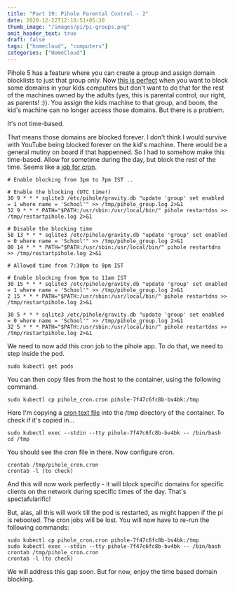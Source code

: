 ```yaml
---
title: "Part 19: Pihole Parental Control - 2"
date: 2020-12-22T12:10:51+05:30
thumb_image: "/images/pi/pi-groups.png"
omit_header_text: true
draft: false
tags: ["homecloud", "computers"]
categories: ["HomeCloud"]
---
```


Pihole 5 has a feature where you can create a group and assign domain blocklists to just that group only. Now [this is perfect](https://www.vikash.nl/exclude-client-devices-with-pi-hole-5/) when you want to block some domains in your kids computers but don't want to do that for the rest of the machines owned by the adults (yes, this is parental control, our right, as parents! :)). You assign the kids machine to that group, and boom, the kid's machine can no longer access those domains. But there is a problem. 

It's not time-based. 

That means those domains are blocked forever. I don't think I would survive with YouTube being blocked forever on the kid's machine. There would be a general mutiny on board if that happenned. So I had to somehow make this time-based. Allow for sometime during the day, but block the rest of the time. Seems like a [job for cron](https://discourse.pi-hole.net/t/activate-group-with-cron/32660). 

```
# Enable blocking from 3pm to 7pm IST ..

# Enable the blocking (UTC time!)
30 9 * * * sqlite3 /etc/pihole/gravity.db "update 'group' set enabled = 1 where name = 'School'" >> /tmp/pihole_group.log 2>&1
32 9 * * * PATH="$PATH:/usr/sbin:/usr/local/bin/" pihole restartdns >> /tmp/restartpihole.log 2>&1

# Disable the blocking time
58 13 * * * sqlite3 /etc/pihole/gravity.db "update 'group' set enabled = 0 where name = 'School'" >> /tmp/pihole_group.log 2>&1
00 14 * * * PATH="$PATH:/usr/sbin:/usr/local/bin/" pihole restartdns >> /tmp/restartpihole.log 2>&1

# Allowed time from 7:30pm to 9pm IST

# Enable blocking from 9pm to 11am IST
30 15 * * * sqlite3 /etc/pihole/gravity.db "update 'group' set enabled = 1 where name = 'School'" >> /tmp/pihole_group.log 2>&1
2 15 * * * PATH="$PATH:/usr/sbin:/usr/local/bin/" pihole restartdns >> /tmp/restartpihole.log 2>&1

30 5 * * * sqlite3 /etc/pihole/gravity.db "update 'group' set enabled = 0 where name = 'School'" >> /tmp/pihole_group.log 2>&1
32 5 * * * PATH="$PATH:/usr/sbin:/usr/local/bin/" pihole restartdns >> /tmp/restartpihole.log 2>&1
```

We need to now add this cron job to the pihole app. To do that, we need to step inside the pod. 

```
sudo kubectl get pods
```

You can then copy files from the host to the container, using the following command.

```
sudo kubectl cp pihole_cron.cron pihole-7f47c6fc8b-bv4bk:/tmp
```

Here I'm copying a [cron text file](https://github.com/devqurious/homecloud/blob/main/yml/pihole/pihole_cron.cron) into the /tmp directory of the container. To check if it's copied in...

```
sudo kubectl exec --stdin --tty pihole-7f47c6fc8b-bv4bk -- /bin/bash
cd /tmp
```

You should see the cron file in there. Now configure cron.

```
crontab /tmp/pihole_cron.cron
crontab -l (to check)
```

And this will now work perfectly - it will block specific domains for specific clients on the network during specific times of the day. That's spectafularific!

But, alas, all this will work till the pod is restarted, as might happen if the pi is rebooted. The cron jobs will be lost. You will now have to re-run the following commands:

```
sudo kubectl cp pihole_cron.cron pihole-7f47c6fc8b-bv4bk:/tmp
sudo kubectl exec --stdin --tty pihole-7f47c6fc8b-bv4bk -- /bin/bash
crontab /tmp/pihole_cron.cron
crontab -l (to check)
```

We will address this gap soon. But for now, enjoy the time based domain blocking.
